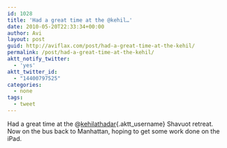 ```yaml
---
id: 1028
title: 'Had a great time at the @kehil…'
date: 2010-05-20T22:33:34+00:00
author: Avi
layout: post
guid: http://aviflax.com/post/had-a-great-time-at-the-kehil/
permalink: /post/had-a-great-time-at-the-kehil/
aktt_notify_twitter:
  - 'yes'
aktt_twitter_id:
  - "14400797525"
categories:
  - none
tags:
  - tweet
---
```

Had a great time at the @[kehilathadar](http://twitter.com/kehilathadar){.aktt_username} Shavuot retreat. Now on the bus back to Manhattan, hoping to get some work done on the iPad.